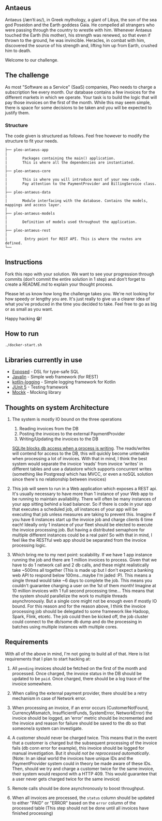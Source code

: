 ## Antaeus

Antaeus (/ænˈtiːəs/), in Greek mythology, a giant of Libya, the son of the sea god Poseidon and the Earth goddess Gaia. He compelled all strangers who were passing through the country to wrestle with him. Whenever Antaeus touched the Earth (his mother), his strength was renewed, so that even if thrown to the ground, he was invincible. Heracles, in combat with him, discovered the source of his strength and, lifting him up from Earth, crushed him to death.

Welcome to our challenge.

## The challenge

As most "Software as a Service" (SaaS) companies, Pleo needs to charge a subscription fee every month. Our database contains a few invoices for the different markets in which we operate. Your task is to build the logic that will pay those invoices on the first of the month. While this may seem simple, there is space for some decisions to be taken and you will be expected to justify them.

### Structure
The code given is structured as follows. Feel free however to modify the structure to fit your needs.
```
├── pleo-antaeus-app
|
|       Packages containing the main() application. 
|       This is where all the dependencies are instantiated.
|
├── pleo-antaeus-core
|
|       This is where you will introduce most of your new code.
|       Pay attention to the PaymentProvider and BillingService class.
|
├── pleo-antaeus-data
|
|       Module interfacing with the database. Contains the models, mappings and access layer.
|
├── pleo-antaeus-models
|
|       Definition of models used throughout the application.
|
├── pleo-antaeus-rest
|
|        Entry point for REST API. This is where the routes are defined.
└──
```

## Instructions
Fork this repo with your solution. We want to see your progression through commits (don’t commit the entire solution in 1 step) and don't forget to create a README.md to explain your thought process.

Please let us know how long the challenge takes you. We're not looking for how speedy or lengthy you are. It's just really to give us a clearer idea of what you've produced in the time you decided to take. Feel free to go as big or as small as you want.

Happy hacking 😁!

## How to run
```bash
./docker-start.sh
```

## Libraries currently in use
* [Exposed](https://github.com/JetBrains/Exposed) - DSL for type-safe SQL
* [Javalin](https://javalin.io/) - Simple web framework (for REST)
* [kotlin-logging](https://github.com/MicroUtils/kotlin-logging) - Simple logging framework for Kotlin
* [JUnit 5](https://junit.org/junit5/) - Testing framework
* [Mockk](https://mockk.io/) - Mocking library

## Thoughts on system Architecture

1. The system is mostly IO bound on the three operations
    1. Reading invoices from the DB
    2. Posting the invoices to the external PaymentProvider
    3. Writing/Updating the invoices to the DB
    
    [SQLite blocks db access when a process is writing](https://sqlite.org/faq.html#q5). The reads/writes will contend for access to the DB,
    this will quickly become untenable when processing a lot of invoices. With that in mind, I think the best system
    would separate the invoice 'reads' from invoice 'writes' in different tables and use a datastore which supports
    concurrent writes (something like Postgresql which has MVCC, or even a noSQL solution since there's no relationship between
    invoices)
    
2. This job will seem to run in a Web application which exposes a REST api. It's usually necessary to have more than 1 
    instance of your Web app to be running to maintain availability. There 
    will often be many instances of your app sitting behind a load balancer. So if there is code in your app that executes 
    a scheduled job, _all_ instances of your app will be executing that job unless measures are taking to prevent this. 
    Imagine if you have 6 instances start up the invoice job and charge clients 6 time each!
    Ideally only 1 instance of your fleet should be elected to execute the invoice processing job. But having a distributed semaphore 
    for multiple different instances could be a real pain! So with that in mind, I feel like the RESTful web app should be separated from the 
    invoice processing logic.
    
3. Which bring me to my next point: scalability. If we have 1 app instance running the job and there are 1 million invoices to process.
   Given that we have to do 1 network call and 2 db calls, and these might realistically take ~500ms all together (This is made up but I don't expect
   a banking web API to respond below 100ms...maybe I'm jaded :P). This means a single thread would take ~6 days to complete the job. This means you couldn't 
   guarantee charging a user on the 1st of them month! Imagine at 10 million invoices with 1 full second processing time...
   This means that the system should parallelize the work to multiple threads asynchronously. But a single core might not be enough even if mostly IO bound.
   For this reason and for the reason above, I think the invoice processing job should be delegated
   to some framework like Hadoop, Spark, Flink, etcetc. The job could then be kicked off, the job cluster could connect 
   to the db/some db dump and do the processing in batches using multiple instances with multiple cores.
    

## Requirements

With all of the above in mind, I'm not going to build all of that. Here is list requirements that I plan to start hacking at:


 1. All `pending` invoices should be fetched on the first of the month and processed.
 Once charged, the invoice status in the DB should be updated to be `paid`. Once charged, there should be a log trace
 of the invoice somewhere.
  
 2. When calling the external payment provider, there should be a retry mechanism in case of Network error.
 
 3. When processing an invoice, if an error occurs (CustomerNotFound, CurrencyMismatch, InsufficientFunds, SystemError,
 NetworkError) the invoice should be logged, an 'error' metric should be incremented and the invoice and reason for failure should be
 saved to the db so that someone/a system can investigate.
 
 4. A customer should never be charged twice. This means that in the event that a customer is charged but the subsequent processing 
 of the invoice fails (db conn error for example), this invoice should be logged for manual investigation. But it should _not be reprocessed automatically_.
 (Note: In an ideal world the invoices have unique IDs and the PaymentProvider system could in theory be made aware of these IDs. 
 Then, should we try and charge a customer twice for the same invoice, their system would respond with a HTTP 409. This would 
 guarantee that a user never gets charged twice for the same invoice)
 
 5. Remote calls should be done asynchronously to boost throughput.
 
 6. When all invoices are processed, the `status` column should be updated to either "PAID" or "ERROR" based on the `error`
 column of the processed table (This step should not be done until all invoices have finished processing) 

 
